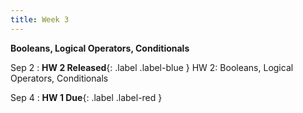 ```yaml
---
title: Week 3
---
```


**Booleans, Logical Operators, Conditionals**

Sep 2
:  **HW 2 Released**{: .label .label-blue } HW 2: Booleans, Logical Operators, Conditionals

Sep 4
:  **HW 1 Due**{: .label .label-red }
